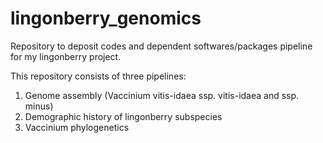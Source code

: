 # lingonberry_genomics
Repository to deposit codes and dependent softwares/packages pipeline for my lingonberry project.

This repository consists of three pipelines: 
1. Genome assembly (Vaccinium vitis-idaea ssp. vitis-idaea and ssp. minus)
2. Demographic history of lingonberry subspecies
3. Vaccinium phylogenetics

